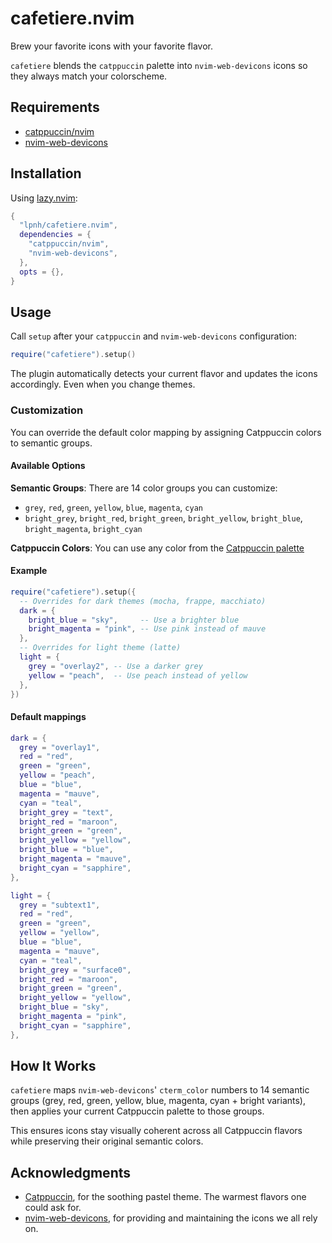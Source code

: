 # cafetiere.nvim

Brew your favorite icons with your favorite flavor.

`cafetiere` blends the `catppuccin` palette into `nvim-web-devicons` icons so
they always match your colorscheme.

## Requirements

- [catppuccin/nvim](https://github.com/catppuccin/nvim)
- [nvim-web-devicons](https://github.com/nvim-tree/nvim-web-devicons)

## Installation

Using [lazy.nvim](https://github.com/folke/lazy.nvim):

```lua
{
  "lpnh/cafetiere.nvim",
  dependencies = {
    "catppuccin/nvim",
    "nvim-web-devicons",
  },
  opts = {},
}
```

## Usage

Call `setup` after your `catppuccin` and `nvim-web-devicons` configuration:

```lua
require("cafetiere").setup()
```

The plugin automatically detects your current flavor and updates the icons
accordingly. Even when you change themes.

### Customization

You can override the default color mapping by assigning Catppuccin colors to
semantic groups.

#### Available Options

**Semantic Groups**: There are 14 color groups you can customize:

- `grey`, `red`, `green`, `yellow`, `blue`, `magenta`, `cyan`
- `bright_grey`, `bright_red`, `bright_green`, `bright_yellow`, `bright_blue`,
  `bright_magenta`, `bright_cyan`

**Catppuccin Colors**: You can use any color from the [Catppuccin
palette](https://github.com/catppuccin/catppuccin#-palette)

#### Example

```lua
require("cafetiere").setup({
  -- Overrides for dark themes (mocha, frappe, macchiato)
  dark = {
    bright_blue = "sky",     -- Use a brighter blue
    bright_magenta = "pink", -- Use pink instead of mauve
  },
  -- Overrides for light theme (latte)
  light = {
    grey = "overlay2", -- Use a darker grey
    yellow = "peach",  -- Use peach instead of yellow
  },
})
```

#### Default mappings

```lua
dark = {
  grey = "overlay1",
  red = "red",
  green = "green",
  yellow = "peach",
  blue = "blue",
  magenta = "mauve",
  cyan = "teal",
  bright_grey = "text",
  bright_red = "maroon",
  bright_green = "green",
  bright_yellow = "yellow",
  bright_blue = "blue",
  bright_magenta = "mauve",
  bright_cyan = "sapphire",
},

light = {
  grey = "subtext1",
  red = "red",
  green = "green",
  yellow = "yellow",
  blue = "blue",
  magenta = "mauve",
  cyan = "teal",
  bright_grey = "surface0",
  bright_red = "maroon",
  bright_green = "green",
  bright_yellow = "yellow",
  bright_blue = "sky",
  bright_magenta = "pink",
  bright_cyan = "sapphire",
},
```

## How It Works

`cafetiere` maps `nvim-web-devicons`' `cterm_color` numbers to 14 semantic
groups (grey, red, green, yellow, blue, magenta, cyan + bright variants), then
applies your current Catppuccin palette to those groups.

This ensures icons stay visually coherent across all Catppuccin flavors while
preserving their original semantic colors.

## Acknowledgments

- [Catppuccin](https://github.com/catppuccin), for the soothing pastel theme. The
warmest flavors one could ask for.
- [nvim-web-devicons](https://github.com/nvim-tree/nvim-web-devicons), for
providing and maintaining the icons we all rely on.
